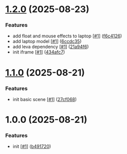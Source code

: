 # [1.2.0](https://github.com/d3p1/r3f-computer-webcam-effect/compare/v1.1.0...v1.2.0) (2025-08-23)


### Features

* add float and mouse effects to laptop [[#1](https://github.com/d3p1/r3f-computer-webcam-effect/issues/1)] ([f6c4126](https://github.com/d3p1/r3f-computer-webcam-effect/commit/f6c4126bd1c28286f0f80155335df4a03d4ea58b))
* add laptop model [[#1](https://github.com/d3p1/r3f-computer-webcam-effect/issues/1)] ([6ccdc35](https://github.com/d3p1/r3f-computer-webcam-effect/commit/6ccdc3520d0a80dad177e85f9e9ea8a3560ef620))
* add leva dependency [[#1](https://github.com/d3p1/r3f-computer-webcam-effect/issues/1)] ([21a94f6](https://github.com/d3p1/r3f-computer-webcam-effect/commit/21a94f63c32cc4198db21f4b58c1778e84ea8e76))
* init iframe [[#1](https://github.com/d3p1/r3f-computer-webcam-effect/issues/1)] ([434afc7](https://github.com/d3p1/r3f-computer-webcam-effect/commit/434afc7bec37267fcb193bfd5311259dae607f63))

# [1.1.0](https://github.com/d3p1/r3f-computer-webcam-effect/compare/v1.0.0...v1.1.0) (2025-08-21)


### Features

* init basic scene [[#1](https://github.com/d3p1/r3f-computer-webcam-effect/issues/1)] ([27cf068](https://github.com/d3p1/r3f-computer-webcam-effect/commit/27cf068e0c86932a05fadf514f4e86f69370990d))

# 1.0.0 (2025-08-21)


### Features

* init [[#1](https://github.com/d3p1/r3f-computer-webcam-effect/issues/1)] ([b491720](https://github.com/d3p1/r3f-computer-webcam-effect/commit/b4917201c6e29c5b92fd338c315cf7e21380b545))

